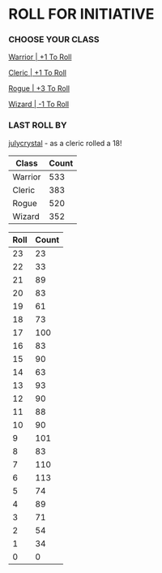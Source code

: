 # ROLL FOR INITIATIVE
### CHOOSE YOUR CLASS

[Warrior | +1 To Roll](https://github.com/benjaminsampica/benjaminsampica/issues/new?title=roll%7Cwarrior&body=Just+click+%27Submit+new+issue%27.)

[Cleric | +1 To Roll](https://github.com/benjaminsampica/benjaminsampica/issues/new?title=roll%7Ccleric&body=Just+click+%27Submit+new+issue%27.)

[Rogue | +3 To Roll](https://github.com/benjaminsampica/benjaminsampica/issues/new?title=roll%7Crogue&body=Just+click+%27Submit+new+issue%27.)

[Wizard | -1 To Roll](https://github.com/benjaminsampica/benjaminsampica/issues/new?title=roll%7Cwizard&body=Just+click+%27Submit+new+issue%27.)
### LAST ROLL BY
[julycrystal](https://www.github.com/julycrystal) - as a cleric rolled a 18!

|Class|Count|
|-|-|
|Warrior|533|
|Cleric|383|
|Rogue|520|
|Wizard|352|

|Roll|Count|
|-|-|
|23|23
|22|33
|21|89
|20|83
|19|61
|18|73
|17|100
|16|83
|15|90
|14|63
|13|93
|12|90
|11|88
|10|90
|9|101
|8|83
|7|110
|6|113
|5|74
|4|89
|3|71
|2|54
|1|34
|0|0
